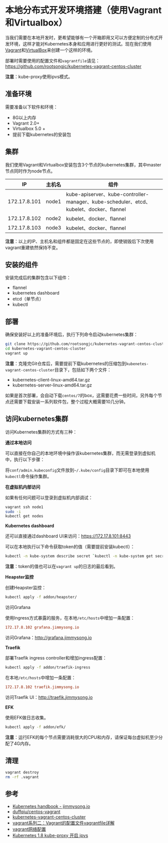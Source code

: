 # 本地分布式开发环境搭建（使用Vagrant和Virtualbox）

当我们需要在本地开发时，更希望能够有一个开箱即用又可以方便定制的分布式开发环境，这样才能对Kubernetes本身和应用进行更好的测试。现在我们使用[Vagrant](https://www.vagrantup.com/)和[VirtualBox](https://www.virtualbox.org/wiki/Downloads)来创建一个这样的环境。

部署时需要使用的配置文件和`vagrantfile`请见：https://github.com/rootsongjc/kubernetes-vagrant-centos-cluster

**注意**：kube-proxy使用ipvs模式。

## 准备环境

需要准备以下软件和环境：

- 8G以上内存
- Vagrant 2.0+
- Virtualbox 5.0 +
- 提前下载kubernetes的安装包

## 集群

我们使用Vagrant和Virtualbox安装包含3个节点的kubernetes集群，其中master节点同时作为node节点。

| IP           | 主机名   | 组件                                       |
| ------------ | ----- | ---------------------------------------- |
| 172.17.8.101 | node1 | kube-apiserver、kube-controller-manager、kube-scheduler、etcd、kubelet、docker、flannel |
| 172.17.8.102 | node2 | kubelet、docker、flannel                   |
| 172.17.8.103 | node3 | kubelet、docker、flannel                   |

**注意**：以上的IP、主机名和组件都是固定在这些节点的，即使销毁后下次使用vagrant重建依然保持不变。

## 安装的组件

安装完成后的集群包含以下组件：

- flannel
- kubernetes dashboard
- etcd（单节点）
- kubectl

## 部署

确保安装好以上的准备环境后，执行下列命令启动kubernetes集群：

```bash
git clone https://github.com/rootsongjc/kubernetes-vagrant-centos-cluster.git
cd kubernetes-vagrant-centos-cluster
vagrant up
```

**注意**：克隆完Git仓库后，需要提前下载kubernetes的压缩包到`kubenetes-vagrant-centos-cluster`目录下，包括如下两个文件：

- kubernetes-client-linux-amd64.tar.gz
- kubernetes-server-linux-amd64.tar.gz

如果是首次部署，会自动下载`centos/7`的box，这需要花费一些时间，另外每个节点还需要下载安装一系列软件包，整个过程大概需要10几分钟。

## 访问kubernetes集群

访问Kubernetes集群的方式有三种：

**通过本地访问**

可以直接在你自己的本地环境中操作该kubernetes集群，而无需登录到虚拟机中，执行以下步骤：

将`conf/admin.kubeconfig`文件放到`~/.kube/config`目录下即可在本地使用`kubectl`命令操作集群。

**在虚拟机内部访问**

如果有任何问题可以登录到虚拟机内部调试：

```bash
vagrant ssh node1
sudo -i
kubectl get nodes
```

**Kubernetes dashboard**

还可以直接通过dashboard UI来访问：https://172.17.8.101:8443

可以在本地执行以下命令获取token的值（需要提前安装kubectl）：

```bash
kubectl -n kube-system describe secret `kubectl -n kube-system get secret|grep admin-token|cut -d " " -f1`|grep "token:"|tr -s " "|cut -d " " -f2
```

**注意**：token的值也可以在`vagrant up`的日志的最后看到。

**Heapster监控**

创建Heapster监控：

```bash
kubectl apply -f addon/heapster/
```

访问Grafana

使用Ingress方式暴露的服务，在本地`/etc/hosts`中增加一条配置：

```ini
172.17.8.102 grafana.jimmysong.io
```

访问Grafana：<http://grafana.jimmysong.io>

**Traefik**

部署Traefik ingress controller和增加ingress配置：

```bash
kubectl apply -f addon/traefik-ingress
```

在本地`/etc/hosts`中增加一条配置：

```ini
172.17.8.102 traefik.jimmysong.io
```

访问Traefik UI：<http://traefik.jimmysong.io>

**EFK**

使用EFK做日志收集。

```bash
kubectl apply -f addon/efk/
```

**注意**：运行EFK的每个节点需要消耗很大的CPU和内存，请保证每台虚拟机至少分配了4G内存。

## 清理

```bash
vagrant destroy
rm -rf .vagrant
```

## 参考

- [Kubernetes handbook - jimmysong.io](https://jimmysong.io/kubernetes-handbook)
- [duffqiu/centos-vagrant](https://github.com/duffqiu/centos-vagrant)
- [kubernetes-vagrant-centos-cluster](https://github.com/rootsongjc/kubernetes-vagrant-centos-cluster)
- [vagrant系列二：Vagrant的配置文件vagrantfile详解](https://helei112g.github.io/2016/10/30/vagrant%E7%B3%BB%E5%88%97%E4%BA%8C%EF%BC%9AVagrant%E7%9A%84%E9%85%8D%E7%BD%AE%E6%96%87%E4%BB%B6vagrantfile%E8%AF%A6%E8%A7%A3/)
- [vagrant网络配置](https://blog.hedzr.com/2017/05/02/vagrant-%E7%BD%91%E7%BB%9C%E9%85%8D%E7%BD%AE/)
- [Kubernetes 1.8 kube-proxy 开启 ipvs](https://mritd.me/2017/10/10/kube-proxy-use-ipvs-on-kubernetes-1.8/#%E4%B8%80%E7%8E%AF%E5%A2%83%E5%87%86%E5%A4%87)